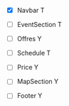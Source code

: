 - [x] Navbar T
- [ ] EventSection T
- [ ] Offres Y
- [ ] Schedule T
- [ ] Price Y
- [ ] MapSection Y
- [ ] Footer Y


